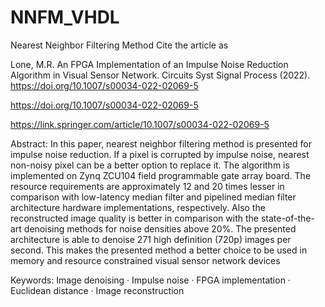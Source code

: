 # NNFM_VHDL
Nearest Neighbor Filtering Method
Cite the article as

Lone, M.R. An FPGA Implementation of an Impulse Noise Reduction Algorithm in Visual Sensor Network. Circuits Syst Signal Process (2022). https://doi.org/10.1007/s00034-022-02069-5

https://doi.org/10.1007/s00034-022-02069-5

https://link.springer.com/article/10.1007/s00034-022-02069-5

Abstract: In this paper, nearest neighbor filtering method is presented for impulse noise reduction. If a pixel is corrupted by impulse noise, nearest non-noisy pixel can be a better option to replace it. The algorithm is implemented on Zynq ZCU104 field programmable gate array board. The resource requirements are approximately 12 and 20 times lesser in comparison with low-latency median filter and pipelined median filter architecture hardware implementations, respectively. Also the reconstructed image quality is better in comparison with the state-of-the-art denoising methods for noise densities above 20%. The presented architecture is able to denoise 271 high definition (720p) images per second. This makes the presented method a better choice to be used in memory and resource constrained visual sensor network devices 

Keywords:  Image denoising · Impulse noise · FPGA implementation · Euclidean distance · Image reconstruction
